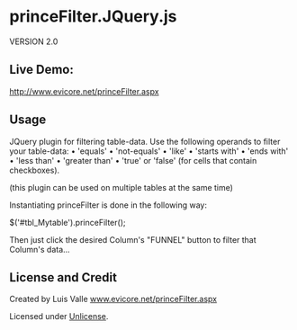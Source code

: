 princeFilter.JQuery.js
======================

VERSION 2.0
    
Live Demo:
-------
http://www.evicore.net/princeFilter.aspx

Usage
-----

JQuery plugin for filtering table-data. Use the following operands to filter your table-data:
        • 'equals'
        • 'not-equals'
        • 'like'
        • 'starts with'
        • 'ends with'
        • 'less than'
        • 'greater than'
        • 'true' or 'false' (for cells that contain checkboxes).


(this plugin can be used on multiple tables at the same time)

Instantiating princeFilter is done in the following way:
		
$('#tbl_Mytable').princeFilter();



Then just click the desired Column's "FUNNEL" button to filter that Column's data...

License and Credit
---

Created by Luis Valle
www.evicore.net/princeFilter.aspx

Licensed under [Unlicense](http://unlicense.org/).
